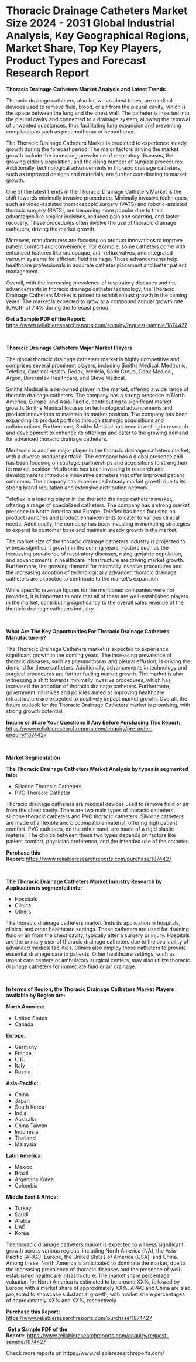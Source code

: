 <p><h1>Thoracic Drainage Catheters Market Size 2024 - 2031 Global Industrial Analysis, Key Geographical Regions, Market Share, Top Key Players, Product Types and Forecast Research Report</h1></p><p><strong>Thoracic Drainage Catheters Market Analysis and Latest Trends</strong></p>
<p><p>Thoracic drainage catheters, also known as chest tubes, are medical devices used to remove fluid, blood, or air from the pleural cavity, which is the space between the lung and the chest wall. The catheter is inserted into the pleural cavity and connected to a drainage system, allowing the removal of unwanted substances, thus facilitating lung expansion and preventing complications such as pneumothorax or hemothorax.</p><p>The Thoracic Drainage Catheters Market is predicted to experience steady growth during the forecast period. The major factors driving the market growth include the increasing prevalence of respiratory diseases, the growing elderly population, and the rising number of surgical procedures. Additionally, technological advancements in thoracic drainage catheters, such as improved designs and materials, are further contributing to market growth.</p><p>One of the latest trends in the Thoracic Drainage Catheters Market is the shift towards minimally invasive procedures. Minimally invasive techniques, such as video-assisted thoracoscopic surgery (VATS) and robotic-assisted thoracic surgery (RATS), are becoming more popular due to their advantages like smaller incisions, reduced pain and scarring, and faster recovery. These procedures often involve the use of thoracic drainage catheters, driving the market growth.</p><p>Moreover, manufacturers are focusing on product innovations to improve patient comfort and convenience. For example, some catheters come with enhanced features like radiopaque, anti-reflux valves, and integrated vacuum systems for efficient fluid drainage. These advancements help healthcare professionals in accurate catheter placement and better patient management.</p><p>Overall, with the increasing prevalence of respiratory diseases and the advancements in thoracic drainage catheter technology, the Thoracic Drainage Catheters Market is poised to exhibit robust growth in the coming years. The market is expected to grow at a compound annual growth rate (CAGR) of 7.4% during the forecast period.</p></p>
<p><strong>Get a Sample PDF of the Report:&nbsp;</strong> <a href="https://www.reliableresearchreports.com/enquiry/request-sample/1874427">https://www.reliableresearchreports.com/enquiry/request-sample/1874427</a></p>
<p>&nbsp;</p>
<p><strong>Thoracic Drainage Catheters Major Market Players</strong></p>
<p><p>The global thoracic drainage catheters market is highly competitive and comprises several prominent players, including Smiths Medical, Medtronic, Teleflex, Cardinal Health, Redax, Medela, Sorin Group, Cook Medical, Argon, Diversatek Healthcare, and Steve Medical. </p><p>Smiths Medical is a renowned player in the market, offering a wide range of thoracic drainage catheters. The company has a strong presence in North America, Europe, and Asia-Pacific, contributing to significant market growth. Smiths Medical focuses on technological advancements and product innovations to maintain its market position. The company has been expanding its product portfolio through strategic acquisitions and collaborations. Furthermore, Smiths Medical has been investing in research and development to enhance its offerings and cater to the growing demand for advanced thoracic drainage catheters.</p><p>Medtronic is another major player in the thoracic drainage catheters market, with a diverse product portfolio. The company has a global presence and has been focusing on strategic partnerships and acquisitions to strengthen its market position. Medtronic has been investing in research and development to introduce innovative catheters that offer improved patient outcomes. The company has experienced steady market growth due to its strong brand reputation and extensive distribution network.</p><p>Teleflex is a leading player in the thoracic drainage catheters market, offering a range of specialized catheters. The company has a strong market presence in North America and Europe. Teleflex has been focusing on product launches and product enhancements to cater to various clinical needs. Additionally, the company has been investing in marketing strategies to expand its customer base and maintain steady growth in the market.</p><p>The market size of the thoracic drainage catheters industry is projected to witness significant growth in the coming years. Factors such as the increasing prevalence of respiratory diseases, rising geriatric population, and advancements in healthcare infrastructure are driving market growth. Furthermore, the growing demand for minimally invasive procedures and the increasing adoption of technologically advanced thoracic drainage catheters are expected to contribute to the market's expansion.</p><p>While specific revenue figures for the mentioned companies were not provided, it is important to note that all of them are well-established players in the market, contributing significantly to the overall sales revenue of the thoracic drainage catheters industry.</p></p>
<p>&nbsp;</p>
<p><strong>What Are The Key Opportunities For Thoracic Drainage Catheters Manufacturers?</strong></p>
<p><p>The Thoracic Drainage Catheters market is expected to experience significant growth in the coming years. The increasing prevalence of thoracic diseases, such as pneumothorax and pleural effusion, is driving the demand for these catheters. Additionally, advancements in technology and surgical procedures are further fueling market growth. The market is also witnessing a shift towards minimally invasive procedures, which has increased the adoption of thoracic drainage catheters. Furthermore, government initiatives and policies aimed at improving healthcare infrastructure are expected to positively impact market growth. Overall, the future outlook for the Thoracic Drainage Catheters market is promising, with strong growth potential.</p></p>
<p><strong>Inquire or Share Your Questions If Any Before Purchasing This Report:</strong> <a href="https://www.reliableresearchreports.com/enquiry/pre-order-enquiry/1874427">https://www.reliableresearchreports.com/enquiry/pre-order-enquiry/1874427</a></p>
<p>&nbsp;</p>
<p><strong>Market Segmentation</strong></p>
<p><strong>The Thoracic Drainage Catheters Market Analysis by types is segmented into:</strong></p>
<p><ul><li>Silicone Thoracic Catheters</li><li>PVC Thoracic Catheter</li></ul></p>
<p><p>Thoracic drainage catheters are medical devices used to remove fluid or air from the chest cavity. There are two main types of thoracic catheters: silicone thoracic catheters and PVC thoracic catheters. Silicone catheters are made of a flexible and biocompatible material, offering high patient comfort. PVC catheters, on the other hand, are made of a rigid plastic material. The choice between these two types depends on factors like patient comfort, physician preference, and the intended use of the catheter.</p></p>
<p><strong>Purchase this Report:&nbsp;</strong><a href="https://www.reliableresearchreports.com/purchase/1874427">https://www.reliableresearchreports.com/purchase/1874427</a></p>
<p>&nbsp;</p>
<p><strong>The Thoracic Drainage Catheters Market Industry Research by Application is segmented into:</strong></p>
<p><ul><li>Hospitals</li><li>Clinics</li><li>Others</li></ul></p>
<p><p>The thoracic drainage catheters market finds its application in hospitals, clinics, and other healthcare settings. These catheters are used for draining fluid or air from the chest cavity, typically after a surgery or injury. Hospitals are the primary user of thoracic drainage catheters due to the availability of advanced medical facilities. Clinics also employ these catheters to provide essential drainage care to patients. Other healthcare settings, such as urgent care centers or ambulatory surgical centers, may also utilize thoracic drainage catheters for immediate fluid or air drainage.</p></p>
<p>&nbsp;</p>
<p><strong>In terms of Region, the Thoracic Drainage Catheters Market Players available by Region are:</strong></p>
<p>
    <p> <strong> North America: </strong>
        <ul>
            <li>United States</li>
            <li>Canada</li>
        </ul>
        </p> 
    <p> <strong> Europe: </strong>
        <ul>
            <li>Germany</li>
            <li>France</li>
            <li>U.K.</li>
            <li>Italy</li>
            <li>Russia</li>
        </ul>
        </p> 
    <p> <strong> Asia-Pacific: </strong>
        <ul>
            <li>China</li>
            <li>Japan</li>
            <li>South Korea</li>
            <li>India</li>
            <li>Australia</li>
            <li>China Taiwan</li>
            <li>Indonesia</li>
            <li>Thailand</li>
            <li>Malaysia</li>
        </ul>
        </p> 
    <p> <strong> Latin America: </strong>
        <ul>
            <li>Mexico</li>
            <li>Brazil</li>
            <li>Argentina Korea</li>
            <li>Colombia</li>
        </ul>
        </p> 
    <p> <strong> Middle East & Africa: </strong>
        <ul>
            <li>Turkey</li>
            <li>Saudi</li>
            <li>Arabia</li>
            <li>UAE</li>
            <li>Korea</li>
        </ul>
    </p>
    </p>
<p><p>The thoracic drainage catheters market is expected to witness significant growth across various regions, including North America (NA), the Asia-Pacific (APAC), Europe, the United States of America (USA), and China. Among these, North America is anticipated to dominate the market, due to the increasing prevalence of thoracic diseases and the presence of well-established healthcare infrastructure. The market share percentage valuation for North America is estimated to be around XX%, followed by Europe with a market share of approximately XX%. APAC and China are also projected to showcase substantial growth, with market share percentages of approximately XX% and XX%, respectively.</p></p>
<p><strong>Purchase this Report: </strong><a href="https://www.reliableresearchreports.com/purchase/1874427">https://www.reliableresearchreports.com/purchase/1874427</a></p>
<p>&nbsp;<strong>Get a Sample PDF of the Report:&nbsp;&nbsp;</strong><a href="https://www.reliableresearchreports.com/enquiry/request-sample/1874427">https://www.reliableresearchreports.com/enquiry/request-sample/1874427</a></p>
<p><strong></strong></p>
<p>Check more reports on https://www.reliableresearchreports.com/</p>
